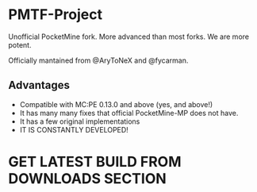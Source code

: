 # PMTF-Project

Unofficial PocketMine fork. More advanced than most forks. We are more potent.

Officially mantained from @AryToNeX and @fycarman.

## Advantages

* Compatible with MC:PE 0.13.0 and above (yes, and above!)
* It has many many fixes that official PocketMine-MP does not have.
* It has a few original implementations
* IT IS CONSTANTLY DEVELOPED!

# GET LATEST BUILD FROM DOWNLOADS SECTION